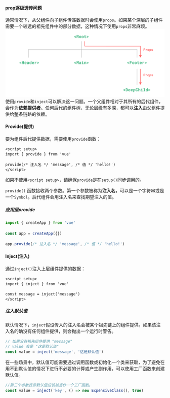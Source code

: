 #### prop逐级透传问题
通常情况下，从父组件向子组件传递数据时会使用`props`。如果某个深层的子组件需要一个较远的祖先组件中的部分数据，这种情况下使用`props`非常麻烦。
![](Pasted%20image%2020241127112828.png)
使用`provide`和`inject`可以解决这一问题。一个父组件相对于其所有的后代组件，会作为**依赖提供者**。任何后代的组件树，无论层级有多深，都可以**注入**由父组件提供给整条链路的依赖。
#### Provide(提供)
要为组件后代提供数据，需要使用`provide`函数：
```vue
<script setup>
import { provide } from 'vue'

provide(/* 注入名 */ 'message', /* 值 */ 'hello!')
</script>
```
如果不使用`<script setup>`，请确保`provide`是在`setup()`同步调用的。

`provide()` 函数接收两个参数。第一个参数被称为**注入名**，可以是一个字符串或是一个`Symbol`。后代组件会用注入名来查找期望注入的值。
##### 应用层provide
```js
import { createApp } from 'vue'

const app = createApp({})

app.provide(/* 注入名 */ 'message', /* 值 */ 'hello!')
```
#### Inject(注入)
通过`inject()`注入上层组件提供的数据：
```vue
<script setup>
import { inject } from 'vue'

const message = inject('message')
</script>
```
##### 注入默认值
默认情况下，`inject`假设传入的注入名会被某个祖先链上的组件提供。如果该注入名的确没有任何组件提供，则会抛出一个运行时警告。
```js
// 如果没有祖先组件提供 "message"
// value 会是 "这是默认值"
const value = inject('message', '这是默认值')
```
在一些场景中，默认值可能需要通过调用函数或初始化一个类来获取，为了避免在用不到默认值的情况下进行不必要的计算或产生副作用，可以使用工厂函数来创建默认值。
```js
//第三个参数表示默认值应该被当作一个工厂函数。
const value = inject('key', () => new ExpensiveClass(), true)
```